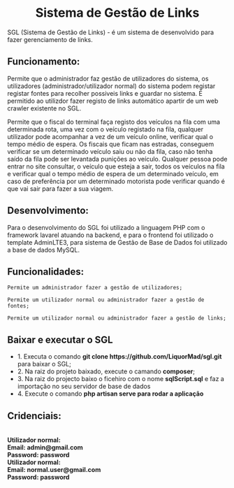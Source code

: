 <h1 align="center"> Sistema de Gestão de Links </h1>


SGL (Sistema de Gestão de Links) - é um sistema de desenvolvido para fazer gerenciamento de links.
<h2> Funcionamento:  </h2>


  Permite que o administrador faz gestão de utilizadores do sistema, os utilizadores (administrador/utilizador normal) do sistema podem registar registar fontes para recolher possiveis links e guardar no sistema. É permitido ao utilizdor fazer registo de links automático apartir de um web crawler existente no SGL. 

  Permite que o fiscal do terminal faça registo dos veículos na fila com uma determinada rota, uma vez com o veículo registado na fila, qualquer utilizador pode acompanhar a vez de um veículo online, verificar qual o tempo médio de espera. Os fiscais que ficam nas estradas, conseguem verificar se um determinado veículo saiu ou não da fila, caso não tenha saído da fila pode ser levantada punições ao veículo. 
Qualquer pessoa pode entrar no site consultar, o veículo que esteja a sair, todos os veículos na fila e verificar qual o tempo médio de espera de um determinado veículo, em caso de preferência por um determinado motorista pode verificar quando é que vai sair para fazer a sua viagem.

<h2> Desenvolvimento:  </h2>


  Para o desenvolvimento do SGL foi utilizado a linguagem PHP com o framework lavarel atuando na backend, e para o frontend foi utilizado o template AdminLTE3, para sistema de Gestão de Base de Dados foi utilizado a base de dados MySQL.
 
 <h2> Funcionalidades: </h2>
 
    Permite um administrador fazer a gestão de utilizadores;
    
    Permite um utilizador normal ou administrador fazer a gestão de fontes;
    
    Permite um utilizador normal ou administrador fazer a gestão de links;    
 
  <h2> Baixar e executar o SGL </h2>
    <ul>
        <li>1. Executa o comando <b> git clone https://github.com/LiquorMad/sgl.git</b> para baixar o SGL;</li>
        <li>2. Na raiz do projeto baixado, execute o camando <b>composer</b>;</li>
        <li>3. Na raiz do projecto baixo o ficehiro com o nome  <b>sqlScript.sql</b>  e faz a importação no seu servidor de base de dados </li>
        <li>4. Execute o comando <b>php artisan serve<b/> para rodar a aplicação </li>
    </ul>
	<h2>Cridenciais:</h2><br>
		  <b>Utilizador normal:</b><br>
			    <b>Email:</b> admin@gmail.com<br>
			    <b>Password:</b> password<br>
		  <b>Utilizador normal:</b><br>
			    <b>Email:</b> normal.user@gmail.com<br>
			   <b>Password:</b> password<br>
  
